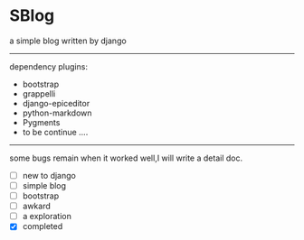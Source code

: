 SBlog
=====

a simple blog written by django

-----------------
dependency plugins:

+ bootstrap
+ grappelli
+ django-epiceditor
+ python-markdown
+ Pygments
+ to be continue ....

-----------------------------

some bugs remain
when it worked well,I will write a detail doc.

- [ ] new to django
- [ ] simple blog
- [ ] bootstrap
- [ ] awkard
- [ ] a exploration
- [x] completed
